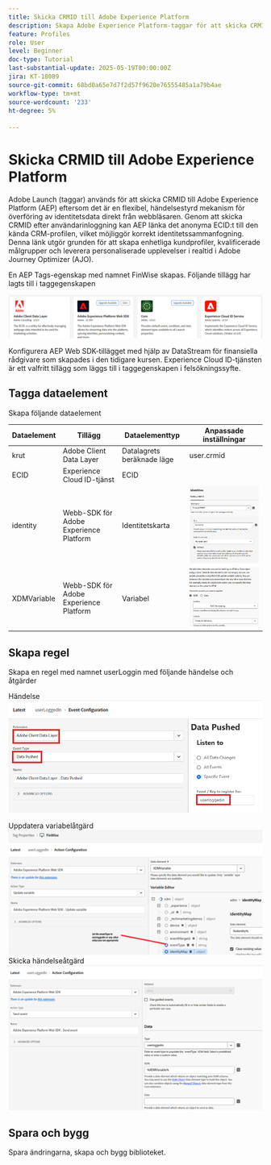 ```yaml
---
title: Skicka CRMID till Adobe Experience Platform
description: Skapa Adobe Experience Platform-taggar för att skicka CRMID som tagits emot från webbläsaren till Adobe Experience Platform
feature: Profiles
role: User
level: Beginner
doc-type: Tutorial
last-substantial-update: 2025-05-19T00:00:00Z
jira: KT-18089
source-git-commit: 68bd0a65e7d7f2d57f9620e76555485a1a79b4ae
workflow-type: tm+mt
source-wordcount: '233'
ht-degree: 5%

---
```


# Skicka CRMID till Adobe Experience Platform

Adobe Launch (taggar) används för att skicka CRMID till Adobe Experience Platform (AEP) eftersom det är en flexibel, händelsestyrd mekanism för överföring av identitetsdata direkt från webbläsaren. Genom att skicka CRMID efter användarinloggning kan AEP länka det anonyma ECID:t till den kända CRM-profilen, vilket möjliggör korrekt identitetssammanfogning. Denna länk utgör grunden för att skapa enhetliga kundprofiler, kvalificerade målgrupper och leverera personaliserade upplevelser i realtid i Adobe Journey Optimizer (AJO).

En AEP Tags-egenskap med namnet FinWise skapas. Följande tillägg har lagts till i taggegenskapen

![tags-extensions](assets/tags-extensions.png)

Konfigurera AEP Web SDK-tillägget med hjälp av DataStream för finansiella rådgivare som skapades i den tidigare kursen.
Experience Cloud ID-tjänsten är ett valfritt tillägg som läggs till i taggegenskapen i felsökningssyfte.

## Tagga dataelement

Skapa följande dataelement

| Dataelement | Tillägg | Dataelementtyp | Anpassade inställningar |
|--------------|-----------------------------------|---------------------------|----------------------------------------|
| krut | Adobe Client Data Layer | Datalagrets beräknade läge | user.crmid |
| ECID | Experience Cloud ID-tjänst | ECID |                                        |
| identity | Webb-SDK för Adobe Experience Platform | Identitetskarta | ![bild](assets/identity-settings.png) |
| XDMVariable | Webb-SDK för Adobe Experience Platform | Variabel | ![bild](assets/xdmvariable.png) |

## Skapa regel

Skapa en regel med namnet userLoggin med följande händelse och åtgärder

Händelse
![event](assets/data-pushed-event.png)

Uppdatera variabelåtgärd
![update-variable](assets/update-variable.png)
Skicka händelseåtgärd
![send-event](assets/send-event.png)

## Spara och bygg

Spara ändringarna, skapa och bygg biblioteket.

